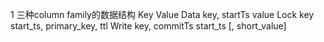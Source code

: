1   三种column family的数据结构
                            Key                      Value
    Data               key, startTs                 value
    Lock                key                         start_ts, primary_key, ttl
    Write              key, commitTs                start_ts [, short_value]